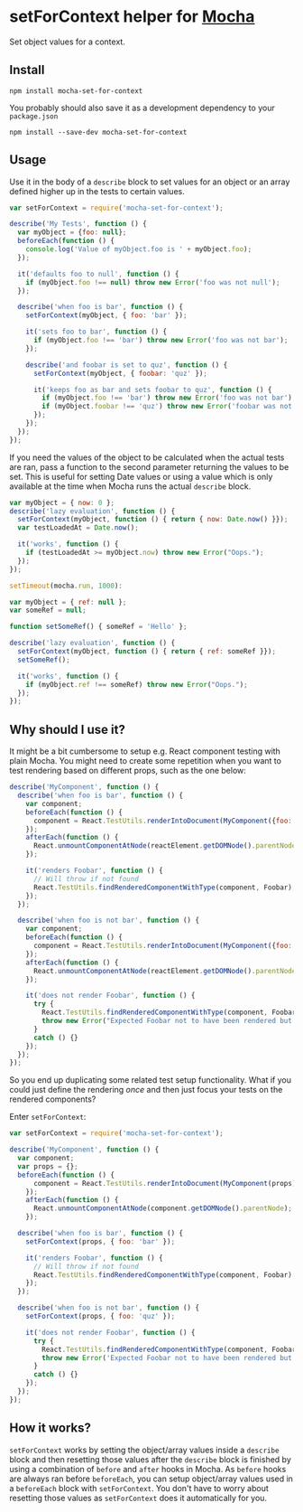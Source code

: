 # setForContext helper for [Mocha][]

Set object values for a context.

## Install

```
npm install mocha-set-for-context
```

You probably should also save it as a development dependency to your `package.json`

```
npm install --save-dev mocha-set-for-context
```

## Usage

Use it in the body of a `describe` block to set values for an object or an array defined higher up in the tests to certain values.

```js
var setForContext = require('mocha-set-for-context');

describe('My Tests', function () {
  var myObject = {foo: null};
  beforeEach(function () {
    console.log('Value of myObject.foo is ' + myObject.foo);
  });

  it('defaults foo to null', function () {
    if (myObject.foo !== null) throw new Error('foo was not null');
  });

  describe('when foo is bar', function () {
    setForContext(myObject, { foo: 'bar' });

    it('sets foo to bar', function () {
      if (myObject.foo !== 'bar') throw new Error('foo was not bar');
    });

    describe('and foobar is set to quz', function () {
      setForContext(myObject, { foobar: 'quz' });

      it('keeps foo as bar and sets foobar to quz', function () {
        if (myObject.foo !== 'bar') throw new Error('foo was not bar');
        if (myObject.foobar !== 'quz') throw new Error('foobar was not quz');
      });
    });
  });
});
```

If you need the values of the object to be calculated when the actual tests are ran, pass a function to the second parameter returning the values to be set. This is useful for setting Date values or using a value which is only available at the time when Mocha runs the actual `describe` block.

```js
var myObject = { now: 0 };
describe('lazy evaluation', function () {
  setForContext(myObject, function () { return { now: Date.now() }});
  var testLoadedAt = Date.now();

  it('works', function () {
    if (testLoadedAt >= myObject.now) throw new Error("Oops.");
  });
});

setTimeout(mocha.run, 1000):
```


```js
var myObject = { ref: null };
var someRef = null;

function setSomeRef() { someRef = 'Hello' };

describe('lazy evaluation', function () {
  setForContext(myObject, function () { return { ref: someRef }});
  setSomeRef();

  it('works', function () {
    if (myObject.ref !== someRef) throw new Error("Oops.");
  });
});
```

## Why should I use it?

It might be a bit cumbersome to setup e.g. React component testing with plain Mocha. You might need to create some repetition when you want to test rendering based on different props, such as the one below:

```js
describe('MyComponent', function () {
  describe('when foo is bar', function () {
    var component;
    beforeEach(function () {
      component = React.TestUtils.renderIntoDocument(MyComponent({foo: 'bar'}));
    });
    afterEach(function () {
      React.unmountComponentAtNode(reactElement.getDOMNode().parentNode);
    });

    it('renders Foobar', function () {
      // Will throw if not found
      React.TestUtils.findRenderedComponentWithType(component, Foobar);
    });
  });

  describe('when foo is not bar', function () {
    var component;
    beforeEach(function () {
      component = React.TestUtils.renderIntoDocument(MyComponent({foo: 'quz'}));
    });
    afterEach(function () {
      React.unmountComponentAtNode(reactElement.getDOMNode().parentNode);
    });

    it('does not render Foobar', function () {
      try {
        React.TestUtils.findRenderedComponentWithType(component, Foobar);
        throw new Error("Expected Foobar not to have been rendered but it was.");
      }
      catch () {}
    });
  });
});
```

So you end up duplicating some related test setup functionality. What if you could just define the rendering _once_ and then just focus your tests on the rendered components?

Enter `setForContext`:

```js
var setForContext = require('mocha-set-for-context');

describe('MyComponent', function () {
  var component;
  var props = {};
  beforeEach(function () {
      component = React.TestUtils.renderIntoDocument(MyComponent(props));
    });
    afterEach(function () {
      React.unmountComponentAtNode(component.getDOMNode().parentNode);
    });

  describe('when foo is bar', function () {
    setForContext(props, { foo: 'bar' });

    it('renders Foobar', function () {
      // Will throw if not found
      React.TestUtils.findRenderedComponentWithType(component, Foobar);
    });
  });

  describe('when foo is not bar', function () {
    setForContext(props, { foo: 'quz' });

    it('does not render Foobar', function () {
      try {
        React.TestUtils.findRenderedComponentWithType(component, Foobar);
        throw new Error('Expected Foobar not to have been rendered but it was.');
      }
      catch () {}
    });
  });
});
```


## How it works?

`setForContext` works by setting the object/array values inside a `describe` block and then resetting those values after the `describe` block is finished by using a combination of `before` and `after` hooks in Mocha. As `before` hooks are always ran before `beforeEach`, you can setup object/array values used in a `beforeEach` block with `setForContext`. You don't have to worry about resetting those values as `setForContext` does it automatically for you.

  [Mocha]: http://mochajs.org/
